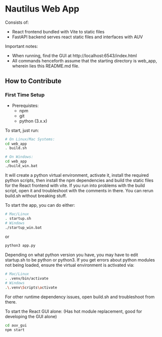 # Nautilus Web App

Consists of:
* React frontend bundled with Vite to static files
* FastAPI backend serves react static files and interfaces with AUV

Important notes:
* When running, find the GUI at http://localhost:6543/index.html
* All commands henceforth assume that the starting directory is web_app, wherein lies this README.md file.

## How to Contribute 

### First Time Setup

- Prerequistes:
    - npm
    - git
    - python (3.x.x)

To start, just run:
```bash
# On Linux/Mac Systems:
cd web_app
. build.sh

# On Windows:
cd web_app
./build_win.bat
```
It will create a python virtual environment, activate it, install the required python scripts, then install the npm dependencies and build the static files for the React frontend with vite.
If you run into problems with the build script, open it and troubleshoot with the comments in there.
You can rerun build.sh without breaking stuff.

To start the app, you can do either:
```bash
# Mac/Linux
. startup.sh
# Windows
./startup_win.bat
```
or
```bash
python3 app.py
```
Depending on what python version you have, you may have to edit startup.sh to be python or python3.
If you get errors about python modules not being loaded, ensure the virtual environment is activated via:
```bash
# Mac/Linux
. .venv/bin/activate
# Windows
.\.venv\Scripts\activate
```
For other runtime dependency issues, open build.sh and troubleshoot from there.

To start the React GUI alone:
(Has hot module replacement, good for developing the GUI alone)
```bash
cd auv_gui
npm start
```